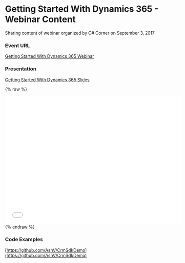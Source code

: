 # Getting Started With Dynamics 365 - Webinar Content

Sharing content of webinar organized by C# Corner on September 3, 2017

### Event URL
[Getting Started With Dynamics 365 Webinar](https://www.c-sharpcorner.com/events/getting-started-with-dynamics-crm365)

### Presentation
[Getting Started With Dynamics 365 Slides](http://slides.com/ashv/dynamics-365-101#/)

{% raw %}
<iframe src="//slides.com/ashv/dynamics-365-101/embed?style=light" width="576" height="420" scrolling="no" frameborder="0" webkitallowfullscreen mozallowfullscreen allowfullscreen></iframe>
{% endraw %}

### Code Examples
[https://github.com/AshV/CrmSdkDemo](https://github.com/AshV/CrmSdkDemo)
